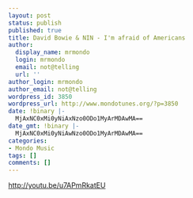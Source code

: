 ```yaml
---
layout: post
status: publish
published: true
title: David Bowie & NIN - I'm afraid of Americans
author:
  display_name: mrmondo
  login: mrmondo
  email: not@telling
  url: ''
author_login: mrmondo
author_email: not@telling
wordpress_id: 3850
wordpress_url: http://www.mondotunes.org/?p=3850
date: !binary |-
  MjAxNC0xMi0yNiAxNzo0ODo1MyArMDAwMA==
date_gmt: !binary |-
  MjAxNC0xMi0yNiAwNzo0ODo1MyArMDAwMA==
categories:
- Mondo Music
tags: []
comments: []
---
```

http://youtu.be/u7APmRkatEU
